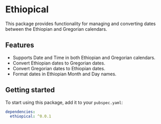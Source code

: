 # Ethiopical

This package provides functionality for managing and converting dates between the Ethiopian and Gregorian calendars.

## Features

- Supports Date and Time in both Ethiopian and Gregorian calendars.
- Convert Ethiopian dates to Gregorian dates.
- Convert Gregorian dates to Ethiopian dates.
- Format dates in Ethiopian Month and Day names.

## Getting started

To start using this package, add it to your `pubspec.yaml`:

```yaml
dependencies:
  ethiopical: ^0.0.1